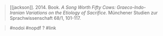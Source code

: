 > [[jackson]]. 2014. Book. *A Song Worth Fifty Cows: Graeco-Indo-Iranian Variations on the Etiology of Sacrifice*. Münchener Studien zur Sprachwissenschaft 68/1, 101-117.

> #nodoi 
> #nopdf ?
> #link 